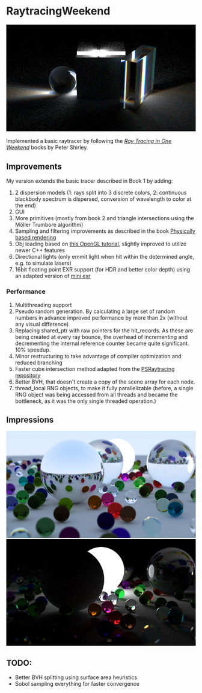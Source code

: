 # RaytracingWeekend
![prism cube demo](Image_Outputs/precomputed_random512535.png)

Implemented a basic raytracer by following the [_Ray Tracing in One Weekend_](https://raytracing.github.io/books/RayTracingInOneWeekend.html) books by Peter Shirley. 

## Improvements
My version extends the basic tracer described in Book 1 by adding:
1. 2 dispersion models (1: rays split into 3 discrete colors, 2: continuous blackbody spectrum is dispersed, conversion of wavelength to color at the end)
2. GUI
3. More primitives (mostly from book 2 and triangle intersections using the Möller Trumbore algorithm)
4. Sampling and filtering improvements as described in the book [Physically based rendering](https://pbr-book.org/3ed-2018/contents)
5. Obj loading based on [this OpenGL tutorial](http://www.opengl-tutorial.org/beginners-tutorials/tutorial-7-model-loading/), slightly improved to utilize newer C++ features
6. Directional lights (only emmit light when hit within the determined angle, e.g. to simulate lasers)
7. 16bit floating point EXR support (for HDR and better color depth) using an adapted version of [mini exr](https://github.com/aras-p/miniexr)

### Performance
1. Multithreading support
2. Pseudo random generation. By calculating a large set of random numbers in advance improved performance by more than 2x (without any visual difference)
3. Replacing shared_ptr with raw pointers for the hit_records. As these are being created at every ray bounce, the overhead of incrementing and decrementing the internal reference counter became quite significant. 10% speedup.
4. Minor restructuring to take advantage of compiler optimization and reduced branching 
5. Faster cube intersection method adapted from the [PSRaytracing repository](https://github.com/define-private-public/PSRayTracing)
6. Better BVH, that doesn't create a copy of the scene array for each node.
7. thread_local RNG objects, to make it fully parallelizable (before, a single RNG object was being accessed from all threads and became the bottleneck, as it was the only single threaded operation.)


## Impressions
![dispersion demo](Image_Outputs/emissive_dispersive.png)
![emission demo](Image_Outputs/only_emissive.png)

## TODO:
- Better BVH splitting using surface area heuristics
- Sobol sampling everything for faster convergence
